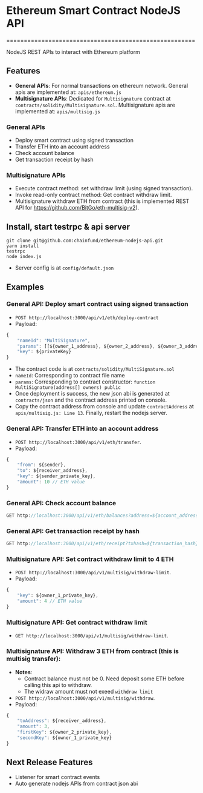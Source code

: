 # Ethereum Smart Contract NodeJS API
======================================================

NodeJS REST APIs to interact with Ethereum platform

## Features
- **General APIs**: For normal transactions on ethereum network. General apis are implemented at: `apis/ethereum.js`
- **Multisignature APIs**: Dedicated for `Multisignature` contract at `contracts/solidity/Multisignature.sol`. Multisignature apis are implemented at: `apis/multisig.js`

### General APIs
- Deploy smart contract using signed transaction
- Transfer ETH into an account address
- Check account balance
- Get transaction receipt by hash

### Multisignature APIs
- Execute contract method: set withdraw limit (using signed transaction).
- Invoke read-only contract method: Get contract withdraw limit.
- Multisignature withdraw ETH from contract (this is implemented REST API for https://github.com/BitGo/eth-multisig-v2).

## Install, start testrpc & api server

```
git clone git@github.com:chainfund/ethereum-nodejs-api.git
yarn install
testrpc
node index.js
```
- Server config is at `config/default.json`

## Examples

### General API: Deploy smart contract using signed transaction 
- `POST http://localhost:3000/api/v1/eth/deploy-contract`
- Payload:
```js
{ 
    "nameId": "MultiSignature",
    "params": [[${owner_1_address}, ${owner_2_address}, ${owner_3_address}]], 
    "key": ${privateKey} 
}
```
- The contract code is at `contracts/solidity/MultiSignature.sol`
- `nameId`: Corresponding to contract file name
- `params`: Corresponding to contract constructor: `function MultiSignature(address[] owners) public`
- Once deployment is success, the new json abi is generated at `contracts/json` and the contract address printed on console.
- Copy the contract address from console and update `contractAddress` at `apis/multisig.js: Line 13`. Finally, restart the nodejs server.

### General API: Transfer ETH into an account address 
- `POST http://localhost:3000/api/v1/eth/transfer`.
- Payload:
```js
{
    "from": ${sender},
    "to": ${receiver_address},
    "key": ${sender_private_key},
    "amount": 10 // ETH value
}
```

### General API: Check account balance
```js
GET http://localhost:3000/api/v1/eth/balances?address=${account_address}
```

### General API: Get transaction receipt by hash
```js
GET http://localhost:3000/api/v1/eth/receipt?txhash=${transaction_hash}
```

### Multisignature API: Set contract withdraw limit to 4 ETH 
- `POST http://localhost:3000/api/v1/multisig/withdraw-limit`.
- Payload:
```js
{
    "key": ${owner_1_private_key},
    "amount": 4 // ETH value
}
```

### Multisignature API: Get contract withdraw limit
- `GET http://localhost:3000/api/v1/multisig/withdraw-limit`.

### Multisignature API: Withdraw 3 ETH from contract (this is multisig transfer):
- **Notes**: 
    - Contract balance must not be 0. Need deposit some ETH before calling this api to withdraw.
    - The widraw amount must not exeed `withdraw limit`
- `POST http://localhost:3000/api/v1/multisig/withdraw`.
- Payload:
```js
{
    "toAddress": ${receiver_address},
    "amount": 3,
    "firstKey": ${owner_2_private_key},
    "secondKey": ${owner_1_private_key}
}
```

## Next Release Features
- Listener for smart contract events
- Auto generate nodejs APIs from contract json abi